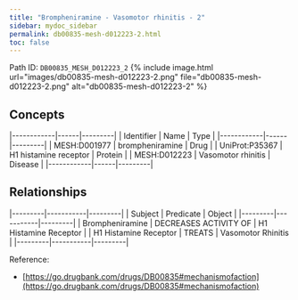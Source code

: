 ```yaml
---
title: "Brompheniramine - Vasomotor rhinitis - 2"
sidebar: mydoc_sidebar
permalink: db00835-mesh-d012223-2.html
toc: false 
---
```



Path ID: `DB00835_MESH_D012223_2`
{% include image.html url="images/db00835-mesh-d012223-2.png" file="db00835-mesh-d012223-2.png" alt="db00835-mesh-d012223-2" %}

## Concepts

|------------|------|---------|
| Identifier | Name | Type    |
|------------|------|---------|
| MESH:D001977 | brompheniramine | Drug |
| UniProt:P35367 | H1 histamine receptor | Protein |
| MESH:D012223 | Vasomotor rhinitis | Disease |
|------------|------|---------|

## Relationships

|---------|-----------|---------|
| Subject | Predicate | Object  |
|---------|-----------|---------|
| Brompheniramine | DECREASES ACTIVITY OF | H1 Histamine Receptor |
| H1 Histamine Receptor | TREATS | Vasomotor Rhinitis |
|---------|-----------|---------|

Reference: 
  - [https://go.drugbank.com/drugs/DB00835#mechanismofaction](https://go.drugbank.com/drugs/DB00835#mechanismofaction)
